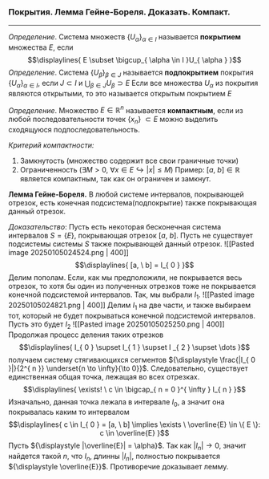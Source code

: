 ### Покрытия. Лемма Гейне-Бореля. Доказать. Компакт.
---
*Определение*. Система множеств ${\displaystyle \{ U_{ \alpha } \}_{ \alpha \in I }}$ называется **покрытием** множества ${\displaystyle E}$, если 
$$\displaylines{
E \subset \bigcup_{ \alpha \in I }U_{ \alpha }
}$$
*Определение*. Система ${\displaystyle \{ U_{ \beta } \}_{ \beta \in J }}$ называется **подпокрытием** покрытия ${\displaystyle \{ U_{ \alpha } \}_{ \alpha \in I }}$, если ${\displaystyle  J \subset I}$ и ${\displaystyle \bigcup_{ \beta \in J } U_{ \beta } \supset E}$
Если все множества ${\displaystyle U_{ \alpha }}$ из покрытия являются открытыми, то это называется открытым покрытием ${\displaystyle E}$

*Определение*. Множество ${\displaystyle E \in \mathbb{R}^{ n }}$ называется **компактным**, если из любой последовательности точек ${\displaystyle \{ x_{n} \}}$ ${\displaystyle \subset E}$ можно выделить сходящуюся подпоследовательность.

*Критерий компактности:*
1. Замкнутость (множество содержит все свои граничные точки)
2. Ограниченность (${\displaystyle \exists M>0, \ \forall{ x \in E \hookrightarrow |x| \leq M}}$)
Пример: ${\displaystyle [a, \ b] \in \mathbb{R}}$ является компактным, так как он ограничен и замкнут.

**Лемма Гейне-Бореля.** 
В любой системе интервалов, покрывающей отрезок, есть конечная подсистема(подпокрытие) также покрывающая данный отрезок.

*Доказательство*:
Пусть есть некоторая бесконечная система интервалов ${\displaystyle S = \{ E \}}$, покрывающая отрезок ${\displaystyle [a, \ b]}$. Пусть не существует подсистемы системы ${\displaystyle S}$ также покрывающей данный отрезок.
![[Pasted image 20250105024524.png | 400]]
$$\displaylines{
[a, \  b] = I_{ 0 } 
}$$
Делим пополам. Если, как мы предположили, не покрывается весь отрезок, то хотя бы один из полученных отрезков тоже не покрывается конечной подсистемой интервалов. Так, мы выбрали ${\displaystyle I_{ 1 }}$.
![[Pasted image 20250105024821.png | 400]]
Делим ${\displaystyle I_{ 1 }}$ на две части, и также выбираем тот, который не будет покрываться конечной подсистемой интервалов. Пусть это будет ${\displaystyle I_{ 2 }}$
![[Pasted image 20250105025250.png | 400]]
Продолжая процесс деления таких отрезков
$$\displaylines{
I_{ 0 } \supset I_{ 1 } \supset I _{ 2 } \supset \dots 
}$$
получаем систему стягивающихся сегментов ${\displaystyle \frac{|I_{ 0 }|}{2^{ n }} \underset{n \to \infty}{\to 0}}$. Следовательно, существует единственная общая точка, лежащая во всех отрезках.
$$\displaylines{
\exists! \ c \in \bigcap_{ n = 0 }^{ \infty } I_{ n }
}$$
Изначально, данная точка лежала в интервале ${\displaystyle I_{ 0 }}$, а значит она покрывалась каким то интервалом
$$\displaylines{
c \in  I_{ 0 } = [a, \ b] \implies \exists \ \overline{E} \in \{ E \}: c \in \overline{E}
}$$
Пусть ${\displaystyle |\overline{E}| = \alpha}$. Так как ${\displaystyle |I_{ n }| \to 0}$, значит найдется такой ${\displaystyle n}$, что ${\displaystyle I_{ n }}$, длинны ${\displaystyle |I_{ n }|}$, полностью покрывается ${\displaystyle \overline{E}}$. Противоречие доказывает лемму. 